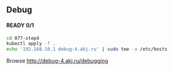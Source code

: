 ## Debug

#### READY 0/1

```sh
cd 077-step4
kubectl apply -f .
echo '192.168.10.1 debug-4.akj.ru' | sudo tee -a /etc/hosts
```

Browse http://debug-4.akj.ru/debugging
